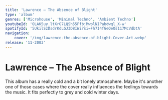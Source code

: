 ```yaml
---
title: 'Lawrence – The Absence of Blight'
type: 'album'
genres: ['Microhouse', 'Minimal Techno', 'Ambient Techno']
youtubeId: 'OLAK5uy_ltXrO7LQSh55FfbjMwplNIPabdwql_X-w'
spotifyId: '5UkilSzDsdrKdLGJ3D8IWi?si=Fh7I4fGeQeOs117McVdbtA'
navigation:
    cover: '/img/lawrence-the-absence-of-blight-Cover-Art.webp'
release: '11-2003'
---
```

<music-genre-list :genres="genres"></music-genre-list>

# Lawrence – The Absence of Blight

This album has a really cold and a bit lonely atmosphere. Maybe it's another one of those cases where the cover really influences the feelings towards the music. It fits perfectly to grey and cold winter days.
